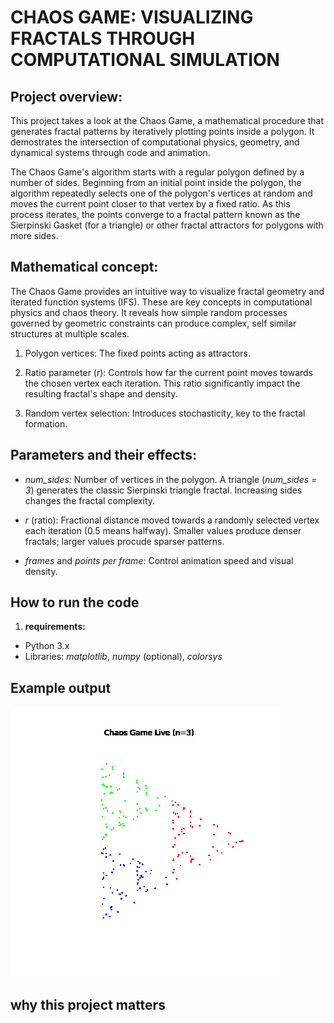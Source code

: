 **CHAOS GAME: VISUALIZING FRACTALS THROUGH COMPUTATIONAL SIMULATION**
====
**Project overview:**
-
  This project takes a look at the Chaos Game, a mathematical procedure that generates fractal patterns by iteratively plotting points inside a polygon. It demostrates the intersection of computational physics, geometry, and dynamical systems through code and animation. 

  The Chaos Game's algorithm starts with a regular polygon defined by a number of sides. Beginning from an initial point inside the polygon, the algorithm repeatedly selects one of the polygon's vertices at random and moves the current point closer to that vertex by a fixed ratio. As this process iterates, the points converge to a fractal pattern known as the Sierpinski Gasket (for a triangle) or other fractal attractors for polygons with more sides.

 **Mathematical concept:**
 -
The Chaos Game provides an intuitive way to visualize fractal geometry and iterated function systems (IFS). These are key concepts in computational physics and chaos theory. It reveals how simple random processes governed by geometric constraints can produce complex, self similar structures at multiple scales. 

 1. Polygon vertices: The fixed points acting as attractors. 

 2. Ratio parameter (r): Controls how far the current point moves towards the chosen vertex each iteration. This ratio significantly impact the resulting fractal's shape and density.

 3. Random vertex selection: Introduces stochasticity, key to the fractal formation. 
 
 **Parameters and their effects:**
 -
* *num_sides:*  Number of vertices in the polygon. A triangle (*num_sides = 3*) generates the classic Sierpinski triangle fractal. Increasing sides changes the fractal complexity.

* *r* (ratio): Fractional distance moved towards a randomly selected vertex each iteration (0.5 means halfway). Smaller values produce denser fractals; larger values procude sparser patterns.

* *frames* and *points per frame*: Control animation speed and visual density.
 
 **How to run the code**
 -
1. **requirements:**
* Python 3.x
* Libraries: *matplotlib*, *numpy* (optional), *colorsys*


 
 **Example output**
 -
![Chaos Game fractal animation](chaos_game.gif)
 
 **why this project matters**
 -
